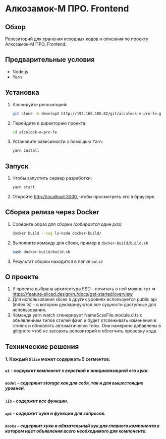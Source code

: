 # Алкозамок-М ПРО. Frontend

## Обзор

Репозиторий для хранения исходных кодов и описания по проекту Алкозамок-М ПРО. Frontend.

## Предварительные условия

- Node.js
- Yarn

## Установка

1. Клонируйте репозиторий:
   ```bash
   git clone -b develop2 http://192.168.100.82/git/alcolock-m-pro-fe.git
   ```
2. Перейдите в директорию проекта:

   ```bash
   cd alcolock-m-pro-fe
   ```

3. Установите зависимости с помощью Yarn:
   ```bash
   yarn install
   ```

## Запуск

1. Чтобы запустить сервер разработки:

   ```bash
   yarn start
   ```

2. Откройте [http://localhost:3000](http://localhost:3000), чтобы просмотреть его в браузере.

## Сборка релиза через Docker

1. Соберите образ для сборки _(собирается один раз)_
   ```bash
   docker build --tag ls-node docker-build/
   ```
2. Выполните команду для сбоки, пример в `docker-build/build.sh`
   ```bash
   bash docker-build/build.sh
   ```
3. Результат сборки находится в папке `bulid`

## О проекте

1. У проекта выбрана архитектура FSD - почитать о ней можно тут => https://feature-sliced.design/ru/docs/get-started/overview
2. Для использования slices в других уровнях используется public api (index.ts) - в котором декларируются все сущности доступные для
   использования.
3. Команда yarn watch сгенерирует NameScssFile.module.d.ts с объявлением типов стилей фаил и будет отслеживать изменения в стилях и обновлять автоматически типы. Они намерено добавлены в gitignore чтоб не засорять репозиторий и облегчить проверку кода.

## Технические решения

#### 1. Каждый `Slice` может содержать 5 сегментов:

##### `ui` - содержит компонент с версткой и инициализацией его хука.

##### `model` - содержит storage как для себя, так и для вышестоящих уровней.

##### `lib` - содержит все функции.

##### `api` - содержит хуки и функции для запросов.

##### `hooks` - содержит хуки и обязательный хук для главного компонента в котором идет объявления всего необходимого для компонента.
